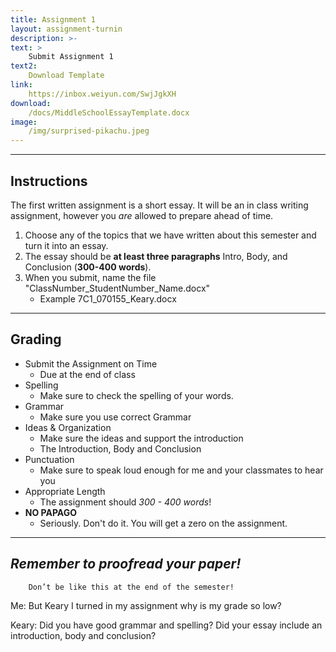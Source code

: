 ```yaml
---
title: Assignment 1
layout: assignment-turnin
description: >-
text: >
    Submit Assignment 1
text2:
    Download Template
link: 
    https://inbox.weiyun.com/SwjJgkXH
download:
    /docs/MiddleSchoolEssayTemplate.docx
image: 
    /img/surprised-pikachu.jpeg
---
```

---
## Instructions
The first written assignment is a short essay. It will be an in class writing assignment, however you *are* allowed to prepare ahead of time. 
1. Choose any of the topics that we have written about this semester and turn it into an essay.
2. The essay should be **at least three paragraphs** Intro, Body, and Conclusion (**300-400 words**).
3. When you submit, name the file "ClassNumber_StudentNumber_Name.docx"
    * Example 7C1_070155_Keary.docx

---
## Grading
- Submit the Assignment on Time
    - Due at the end of class
- Spelling 
    - Make sure to check the spelling of your words.
- Grammar
    - Make sure you use correct Grammar
- Ideas & Organization
    - Make sure the ideas and support the introduction
    - The Introduction, Body and Conclusion
- Punctuation
    - Make sure to speak loud enough for me and your classmates to hear you
- Appropriate Length
    - The assignment should *300 - 400 words*!
- **NO PAPAGO**
    - Seriously. Don't do it. You will get a zero on the assignment.

---
## ***Remember to proofread your paper!***

        Don’t be like this at the end of the semester!

Me: But Keary I turned in my assignment why is my grade so low?

Keary: Did you have good grammar and spelling? Did your essay include an introduction, body and conclusion?

